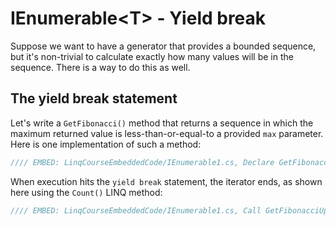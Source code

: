 # IEnumerable&lt;T&gt; - Yield break

Suppose we want to have a generator that provides a bounded sequence, but it's non-trivial to calculate exactly how many values will be in the sequence. There is a way to do this as well.

## The yield break statement
Let's write a `GetFibonacci()` method that returns a sequence in which the maximum returned value is less-than-or-equal-to a provided `max` parameter. Here is one implementation of such a method:

```csharp
//// EMBED: LinqCourseEmbeddedCode/IEnumerable1.cs, Declare GetFibonacciUpTo() generator method
```

When execution hits the `yield break` statement, the iterator ends, as shown here using the `Count()` LINQ method:

```csharp
//// EMBED: LinqCourseEmbeddedCode/IEnumerable1.cs, Call GetFibonacciUpTo().Count()
```
